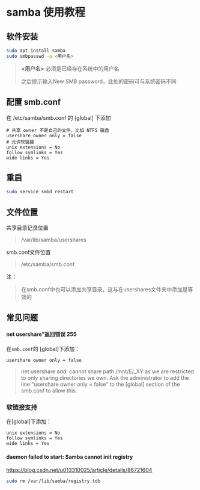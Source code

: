 # samba 使用教程

## 软件安装

```bash
sudo apt install samba
sudo smbpasswd -a <用户名>
```

> **<用户名>** 必须是已经存在系统中的用户名
>
> 之后提示输入New SMB password，此处的密码可与系统密码不同

## 配置 smb.conf

在 /etc/samba/smb.conf 的 [global] 下添加

```
# 共享 owner 不是自己的文件，比如 NTFS 磁盘
usershare owner only = false
# 允许软链接
unix extensions = No
follow symlinks = Yes
wide links = Yes
```

## 重启

```bash
sudo service smbd restart
```

## 文件位置

共享目录记录位置

> /var/lib/samba/usershares

smb.conf文件位置

> /etc/samba/smb.conf

注：

> 在smb.conf中也可以添加共享目录，这与在usershares文件夹中添加是等效的

## 常见问题

#### net usershare”返回错误 255

在`smb.conf`的 [global]下添加：

```
usershare owner only = false
```

> net usershare add: cannot share path /mnt/E/_XY as we are restricted to only sharing directories we own.
> 	Ask the administrator to add the line "usershare owner only = false" 
> 	to the [global] section of the smb.conf to allow this.

### 软链接支持

在[global]下添加：

```
unix extensions = No
follow symlinks = Yes
wide links = Yes
```

#### daemon failed to start: Samba cannot init registry

https://blog.csdn.net/u013310025/article/details/86721604

```bash
sudo rm /var/lib/samba/registry.tdb
```

